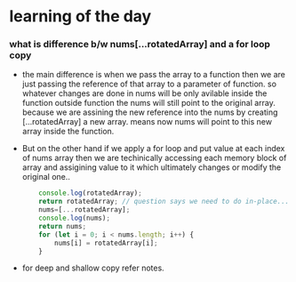 # learning of the day

### what is difference b/w nums[...rotatedArray] and a for loop copy

* the main difference is when we pass the array to a function then we are just passing the reference of that array to a parameter of function. so whatever changes are done in nums will be only avilable inside the function outside function the nums will still point to the original array. because we are assining the new reference into the nums by creating [...rotatedArray] a new array. means now nums will point to this new array inside the function.
* But on the other hand if we apply a for loop and put value at each index of nums array then we are techinically accessing each memory block of array and assigining value to it which ultimately changes or modify the original one..

    ```js
        console.log(rotatedArray);
        return rotatedArray; // question says we need to do in-place...
        nums=[...rotatedArray];
        console.log(nums);
        return nums;
        for (let i = 0; i < nums.length; i++) {
            nums[i] = rotatedArray[i];
        }
    ```
* for deep and shallow copy refer notes.